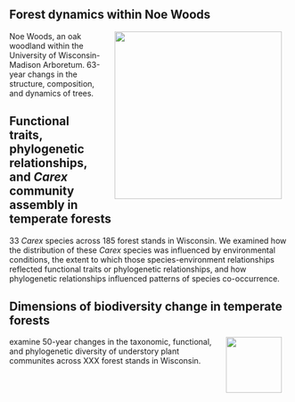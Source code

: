 
## Forest dynamics within Noe Woods

<img style="padding: 0 15px; float: right;" src="https://jaredjbeck.github.io/content/report_fig2.png" width="300" align="right">

Noe Woods, an oak woodland within the University of Wisconsin-Madison Arboretum. 63-year changs in the structure, composition, and dynamics of trees. 

## Functional traits, phylogenetic relationships, and *Carex* community assembly in temperate forests

33 *Carex* species across 185 forest stands in Wisconsin. We examined how the distribution of these *Carex* species was influenced by environmental conditions, the extent to which those species-environment relationships reflected functional traits or phylogenetic relationships, and how phylogenetic relationships influenced patterns of species co-occurrence. 

## Dimensions of biodiversity change in temperate forests
<img style="padding: 0 15px; float: right;" src="https://jaredjbeck.github.io/content/PEL_logo.png" width="100" align="right">

examine 50-year changes in the taxonomic, functional, and phylogenetic diversity of understory plant communites across XXX forest stands in Wisconsin.
